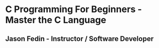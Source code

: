 # C Programming For Beginners - Master the C Language
## Jason Fedin - Instructor / Software Developer
